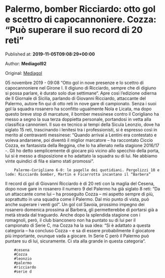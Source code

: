 
# Palermo, bomber Ricciardo: otto gol e scettro di capocannoniere. Cozza: “Può superare il suo record di 20 reti”

Published at: **2019-11-05T09:08:29+00:00**

Author: **Mediagol92**

Original: [Mediagol](https://www.mediagol.it/notizie/palermo-bomber-ricciardo-otto-gol-e-scettro-di-capocannoniere-cozza-puo-superare-il-suo-record-di-20-reti/)

05 novembre 2019 - 09:08
“Otto gol in nove presenze e lo scettro di capocannoniere nel Girone I. Il digiuno di Ricciardo, sempre che di digiuno si possa parlare, è durato solo due settimane“.
Apre così l’edizione odierna de Il Giornale di Sicilia, parlando di Giovanni Ricciardo, attaccante del Palermo, autore fin qui di otto reti in nove gare di campionato. Senza i suoi gol la squadra rosanero ha sconfitto ugualmente Nola e Licata, ma dopo questo breve stop di marcature, il bomber messinese contro il Corigliano ha messo a segno la sua terza doppietta personale, portandosi in vetta alla classifica cannonieri.
Il suo ex tecnico ai tempi della Sicula Leonzio, dove ha siglato 15 reti, trascinando i lenitesi tra i professionisti, si è espresso così in merito al centravanti messinese: “Quando arrivai a Lentini era contestato e voleva andarsene, poi diventò il miglior marcatore – ha raccontato Ciccio Cozza, ex fantasista della Reggina, che lo ha allenato nella stagione 2016/17 -. Gli ho detto semplicemente di giocare più vicino allo specchio della porta, lui si è messo a disposizione e ho adattato la squadra su di lui. Ne abbiamo vinte quindici di fila e siamo stati promossi“.

        Palermo-Corigliano 6-0: le pagelle dei quotidiani. Pergolizzi 10 e lode: Ricciardo bomber, Martin e Ficarrotta incantano il “Barbera”
      
Il record di gol di Giovanni Ricciardo è di 20 reti con la maglia del Cesena, dopo nove gare in rosanero il numero 9 del Palermo ha già siglato 8 reti: “Da un attaccante come lui – ha proseguito Cozza – mi aspetto sempre di più, soprattutto in una squadra come il Palermo. Dal mio punto di vista, può anche superare i venti gol“. Un gol col Savoia, prossimo impegno dei rosanero domenica prossima al Barbera, gli permetterebbe di portarsi già a metà strada dal traguardo.
Anche dopo la splendida stagione con i romagnoli, però, il club bianconero non ha puntato su di lui per il campionato di Serie C, ma Cozza ha la sua idea: “Si è adattato a questa categoria – ha concluso Cozza – e sa di essere probabilmente il giocatore più importante, ovunque vada a giocare. In Serie C però il Palermo può puntare su di lui, sicuramente. Ci sta alla grande in questa categoria“.

        #cesena
        #Cozza
        #leonzio
        #palermo
        #ricciardo
        #serie d
      
